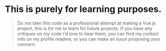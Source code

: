 # This is purely for learning purposes.

> Do not take this code as a professional attempt at making a Vue.js project, this is for me to learn for future projects. If you have any critiques on my code I'd love to hear them, you can find my contact info on my profile readme, or you can make an issue proposing your concern.

